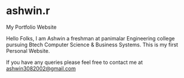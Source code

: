 # ashwin.r
My Portfolio Website

Hello Folks, I am Ashwin a freshman at panimalar Engineering college pursuing Btech Computer Science & Business Systems.
This is my first Personal Website.

If you have any queries please feel free to contact me at ashwin3082002@gmail.com


